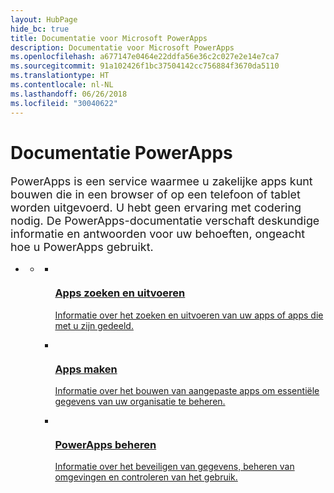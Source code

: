 ```yaml
---
layout: HubPage
hide_bc: true
title: Documentatie voor Microsoft PowerApps
description: Documentatie voor Microsoft PowerApps
ms.openlocfilehash: a677147e0464e22ddfa56e36c2c027e2e14e7ca7
ms.sourcegitcommit: 91a102426f1bc37504142cc756884f3670da5110
ms.translationtype: HT
ms.contentlocale: nl-NL
ms.lasthandoff: 06/26/2018
ms.locfileid: "30040622"
---
```

<div id="main" class="v2">
    <div class="container">
        <h1>Documentatie PowerApps</h1>
        <p style="font-size: 1.12rem;margin-bottom: 1rem;">PowerApps is een service waarmee u zakelijke apps kunt bouwen die in een browser of op een telefoon of tablet worden uitgevoerd. U hebt geen ervaring met codering nodig. De PowerApps-documentatie verschaft deskundige informatie en antwoorden voor uw behoeften, ongeacht hoe u PowerApps gebruikt.</p>
        <ul class="pivots">
            <li>
                <a href="#home"></a>
                <ul id="home">
                    <li>
                        <a href="#home-all"></a>
                        <ul id="home-all" class="cardsM cols cols3">
                            <li>
                                <a href="./user/index.md">
                                    <div class="cardSize">
                                        <div class="cardPadding">
                                            <div class="card">
                                                <div class="cardImageOuter">
                                                    <div class="cardImage">
                                                        <img src="media/index/user.svg" alt="" />
                                                    </div>
                                                </div>
                                                <div class="cardText">
                                                    <h3>Apps zoeken en uitvoeren</h3>
                                                    <p>Informatie over het zoeken en uitvoeren van uw apps of apps die met u zijn gedeeld.</p>
                                                </div>
                                            </div>
                                        </div>
                                    </div>
                                </a>
                            </li>
                            <li>
                                <a href="./maker/index.md">
                                    <div class="cardSize">
                                        <div class="cardPadding">
                                            <div class="card">
                                                <div class="cardImageOuter">
                                                    <div class="cardImage">
                                                        <img src="media/index/maker.svg" alt="" />
                                                    </div>
                                                </div>
                                                <div class="cardText">
                                                    <h3>Apps maken</h3>
                                                    <p>Informatie over het bouwen van aangepaste apps om essentiële gegevens van uw organisatie te beheren.</p>
                                                </div>
                                            </div>
                                        </div>
                                    </div>
                                </a>
                            </li>
                            <li>
                                <a href="./administrator/index.md">
                                    <div class="cardSize">
                                        <div class="cardPadding">
                                            <div class="card">
                                                <div class="cardImageOuter">
                                                    <div class="cardImage">
                                                        <img src="media/index/admin.svg" alt="" />
                                                    </div>
                                                </div>
                                                <div class="cardText">
                                                    <h3>PowerApps beheren</h3>
                                                    <p>Informatie over het beveiligen van gegevens, beheren van omgevingen en controleren van het gebruik.</p>
                                                </div>
                                            </div>
                                        </div>
                                    </div>
                                </a>
                            </li>
                        </ul>
                    </li>
                </ul>
            </li>
        </ul>
    </div>
</div>